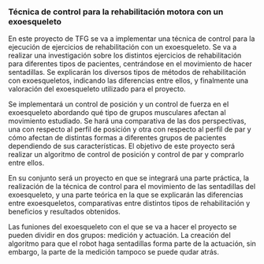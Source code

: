 ### Técnica de control para la rehabilitación motora con un exoesqueleto

En este proyecto de TFG se va a implementar una técnica de control para la ejecución de ejercicios de rehabilitación con un exoesqueleto.
Se va a realizar una investigación sobre los distintos ejercicios de rehabilitación para diferentes tipos de pacientes, centrándose en el movimiento de hacer sentadillas. Se explicarán los diversos tipos de métodos de rehabilitación con exoesqueletos, indicando las diferencias entre ellos, y finalmente una valoración del exoesqueleto utilizado para el proyecto.

Se implementará un control de posición y un control de fuerza en el exoesqueleto abordando qué tipo de grupos musculares afectan al movimiento estudiado. Se hará una comparativa de las dos perspectivas, una con respecto al perfil de posición y otra con respecto al perfil de par y cómo afectan de distintas formas a diferentes grupos de pacientes dependiendo de sus características. El objetivo de este proyecto será realizar un algoritmo de control de posición y control de par y comprarlo entre ellos.

En su conjunto será un proyecto en que se integrará una parte práctica, la realización de la técnica de control para el movimiento de las sentadillas del exoesqueleto, y una parte teórica en la que se explicarán las diferencias entre exoesqueletos, comparativas entre distintos tipos de rehabilitación y beneficios y resultados obtenidos.

Las funiones del exoesqueleto con el que se va a hacer el proyecto se pueden dividir en dos grupos: medición y actuación.
La creación del algoritmo para que el robot haga sentadillas forma parte de la actuación, sin embargo, la parte de la medición tampoco se puede qudar atrás.

